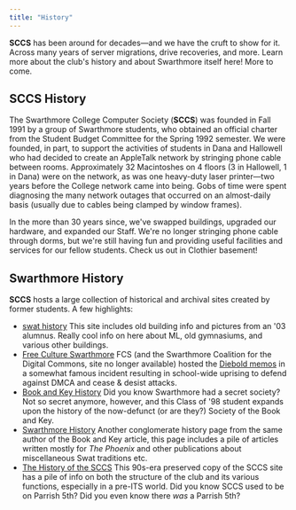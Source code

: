 ```yaml
---
title: "History"
---
```


**SCCS** has been around for decades&mdash;and we have the cruft to show for it. Across many years of
server migrations, drive recoveries, and more. Learn more about the club's history and about
Swarthmore itself here! More to come.

## SCCS History

The Swarthmore College Computer Society (**SCCS**) was founded in Fall 1991 by a group of Swarthmore
students, who obtained an official charter from the Student Budget Committee for the Spring 1992
semester. We were founded, in part, to support the activities of students in Dana and Hallowell who
had decided to create an AppleTalk network by stringing phone cable between rooms. Approximately 32
Macintoshes on 4 floors (3 in Hallowell, 1 in Dana) were on the network, as was one heavy-duty laser
printer&mdash;two years before the College network came into being. Gobs of time were spent diagnosing
the many network outages that occurred on an almost-daily basis (usually due to cables being clamped
by window frames).

In the more than 30 years since, we've swapped buildings, upgraded our hardware, and expanded our
Staff. We're no longer stringing phone cable through dorms, but we're still having fun and providing
useful facilities and services for our fellow students. Check us out in Clothier basement!

## Swarthmore History

**SCCS** hosts a large collection of historical and archival sites created by former students. A few
highlights:

- [swat history](https://www.sccs.swarthmore.edu/users/03/dbing/history/buildings.html)
  This site includes old building info and pictures from an '03 alumnus. Really cool info on here
  about ML, old gymnasiums, and various other buildings.
- [Free Culture Swarthmore](https://www.sccs.swarthmore.edu/org/scdc/history.html)
  FCS (and the Swarthmore Coalition for the Digital Commons, site no longer available) hosted the
  [Diebold memos](https://en.wikipedia.org/wiki/Premier_Election_Solutions#Leaked_memos) in a somewhat
  famous incident resulting in school-wide uprising to defend against DMCA and cease & desist attacks.
- [Book and Key History](https://www.sccs.swarthmore.edu/users/98/elizw/Swat.history/Book.and.Key.html)
  Did you know Swarthmore had a secret society? Not so secret anymore, however, and this Class of '98
  student expands upon the history of the now-defunct (or are they?) Society of the Book and Key.
- [Swarthmore History](https://www.sccs.swarthmore.edu/users/98/elizw/Swat.history/index.html)
  Another conglomerate history page from the same author of the Book and Key article, this page
  includes a pile of articles written mostly for *The Phoenix* and other publications about
  miscellaneous Swat traditions etc.
- [The History of the SCCS](https://www.sccs.swarthmore.edu/org/sccs/history.html)
  This 90s-era preserved copy of the SCCS site has a pile of info on both the structure of the club and
  its various functions, especially in a pre-ITS world. Did you know SCCS used to be on Parrish 5th?
  Did you even know there *was* a Parrish 5th? 
